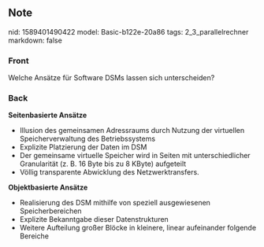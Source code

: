 ## Note
nid: 1589401490422
model: Basic-b122e-20a86
tags: 2_3_parallelrechner
markdown: false

### Front
Welche Ansätze für Software DSMs lassen sich unterscheiden?

### Back
<b>Seitenbasierte Ansätze
</b><ul>
<li>Illusion des gemeinsamen Adressraums durch Nutzung der virtuellen Speicherverwaltung des Betriebssystems</li>
<li>Explizite Platzierung der Daten im DSM</li>
<li>Der gemeinsame virtuelle Speicher wird in Seiten mit unterschiedlicher Granularität (z. B. 16 Byte bis zu 8 KByte) aufgeteilt</li>
<li>Völlig transparente Abwicklung des Netzwerktransfers.</li>
</ul><b>

Objektbasierte Ansätze
</b><ul>
<li>Realisierung des DSM mithilfe von speziell ausgewiesenen Speicherbereichen</li>
<li>Explizite Bekanntgabe dieser Datenstrukturen</li>
<li>Weitere Aufteilung großer Blöcke in kleinere, linear aufeinander folgende Bereiche</li>
</ul>
